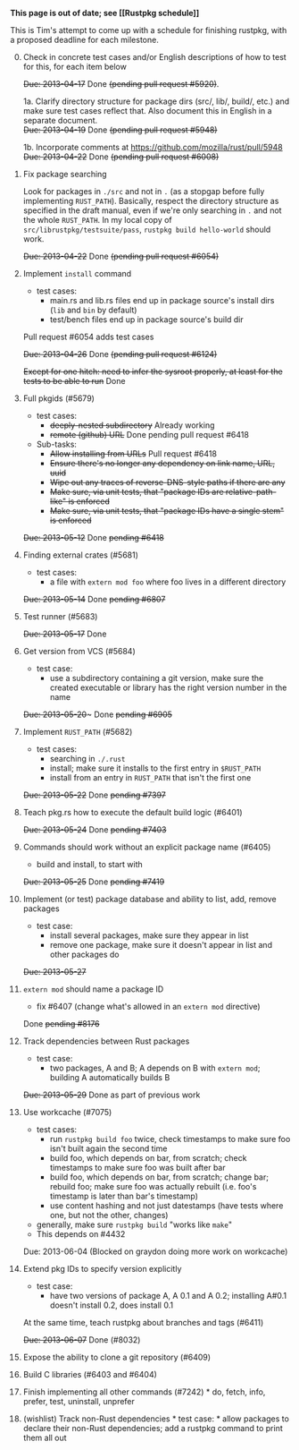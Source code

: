 **This page is out of date; see [[Rustpkg schedule]]**

This is Tim's attempt to come up with a schedule for finishing rustpkg, with a proposed deadline for each milestone.

0. Check in concrete test cases and/or English descriptions of how to test for this, for each item below

      ~~Due: 2013-04-17~~ Done ~~(pending pull request #5920)~~.

      1a. Clarify directory structure for package dirs (src/, lib/, build/, etc.) and make sure test cases reflect that. Also document this in English in a separate document.    
         ~~Due: 2013-04-19~~ Done ~~(pending pull request #5948)~~

      1b. Incorporate comments at https://github.com/mozilla/rust/pull/5948
          ~~Due: 2013-04-22~~ Done ~~(pending pull request #6008)~~
    
1. Fix package searching

   Look for packages in `./src` and not in `.` (as a stopgap before fully implementing `RUST_PATH`). Basically, respect the directory structure as specified in the draft manual, even if we're only searching in `.` and not the whole `RUST_PATH`. In my local copy of `src/librustpkg/testsuite/pass`, `rustpkg build hello-world` should work.
         
   ~~Due: 2013-04-22~~ Done ~~(pending pull request #6054)~~

1. Implement `install` command
      * test cases:
        * main.rs and lib.rs files end up in package source's install dirs (`lib` and `bin` by default)
      	* test/bench files end up in package source's build dir

   Pull request #6054 adds test cases

   ~~Due: 2013-04-26~~ Done ~~(pending pull request #6124)~~

   ~~Except for one hitch: need to infer the sysroot properly, at least for the tests to be able to run~~ Done

2. Full	pkgids (#5679)
      * test cases:
         * ~~deeply-nested subdirectory~~ Already working
      	 * ~~remote (github) URL~~ Done pending pull request #6418
      * Sub-tasks:
         * ~~Allow installing from URLs~~ Pull request #6418
         * ~~Ensure there's no longer any dependency on link name, URL, uuid~~
         * ~~Wipe out any traces of reverse-DNS-style paths if there are any~~
         * ~~Make sure, via unit tests, that "package IDs are relative-path-like" is enforced~~
         * ~~Make sure, via unit tests, that "package IDs have a single stem" is enforced~~

   ~~Due: 2013-05-12~~ Done ~~pending #6418~~

4. Finding external crates (#5681)
      * test cases:
          * a file with `extern mod foo` where foo lives in a different directory

   ~~Due: 2013-05-14~~ Done ~~pending #6807~~

3. Test	runner (#5683)
 
   ~~Due: 2013-05-17~~ Done

5. Get version from VCS (#5684)
      * test case:
          * use a subdirectory containing a git version, make sure the created executable or library has the right version number in the name

   ~~Due: 2013-05-20~~~ Done ~~pending #6905~~

6. Implement `RUST_PATH` (#5682)
      * test cases:
          * searching in `./.rust`
      	  * install; make sure it installs to the first entry in `$RUST_PATH`
      	  * install from an entry in `RUST_PATH` that isn't the first one

   ~~Due: 2013-05-22~~ Done ~~pending #7397~~

6. Teach pkg.rs how to execute the default build logic (#6401)

   ~~Due: 2013-05-24~~ Done ~~pending #7403~~

6. Commands should work without an explicit package name (#6405)
      * build and install, to start with

   ~~Due: 2013-05-25~~ Done ~~pending #7419~~

7. Implement (or test) package database	and ability to list, add, remove packages
      * test case:
          * install several packages, make sure they appear in list
      	  * remove one package, make sure it doesn't appear in list and other packages do

   ~~Due: 2013-05-27~~

8. `extern mod` should name a package ID
      * fix #6407 (change what's allowed in an `extern mod` directive)

    Done ~~pending #8176~~

8. Track dependencies between Rust packages
      * test case:
          * two packages, A and B; A depends on B with ```extern mod```; building A automatically builds B

   ~~Due: 2013-05-29~~ Done as part of previous work

8. Use workcache (#7075)
      * test cases:
          * run `rustpkg build foo` twice, check timestamps to make sure foo isn't built again the second time
          * build foo, which depends on bar, from scratch; check timestamps to make sure foo was built after bar
          * build foo, which depends on bar, from scratch; change bar; rebuild foo; make sure foo was actually rebuilt (i.e. foo's timestamp is later than bar's timestamp)
          * use content hashing and not just datestamps (have tests where one, but not the other, changes)
      * generally, make sure ```rustpkg build``` "works like ```make```"
      * This depends on #4432

   Due: 2013-06-04 (Blocked on graydon doing more work on workcache)

8. Extend pkg IDs to specify version explicitly
      * test case:
           * have two versions of package A, A 0.1 and A 0.2; installing A#0.1 doesn't install 0.2, does install 0.1
   
   At the same time, teach rustpkg about branches and tags (#6411)

   ~~Due: 2013-06-07~~ Done (#8032)

8. Expose the ability to clone a git repository (#6409)

8. Build C libraries (#6403 and #6404)

8. Finish implementing all other commands (#7242)
       * do, fetch, info, prefer, test, uninstall, unprefer

8. (wishlist) Track non-Rust dependencies
       * test case:
           * allow packages to declare their non-Rust dependencies; add a rustpkg command to print them all out